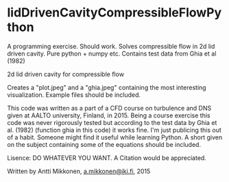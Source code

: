 # lidDrivenCavityCompressibleFlowPython
A programming exercise. Should work. Solves compressible flow in 2d lid driven cavity. Pure python + numpy etc. Contains test data from Ghia et al (1982) 

2d lid driven cavity for compressible flow

Creates a "plot.jpeg" and a "ghia.jpeg" containing the most 
interesting visualization. Example files should be included. 

This code was written as a part of a CFD course on turbulence and DNS 
given at AALTO university, Finland, in 2015. Being a course exercise 
this code was never rigorously tested but according to the test data by
Ghia et al. (1982) (function ghia in this code) it works fine. I'm just 
publicing this out of a habit. Someone might find it useful while learning 
Python. A short given on the subject containing some of the equations should be 
included.

Lisence: DO WHATEVER YOU WANT. A Citation would be appreciated.

Written by Antti Mikkonen, a.mikkonen@iki.fi, 2015
